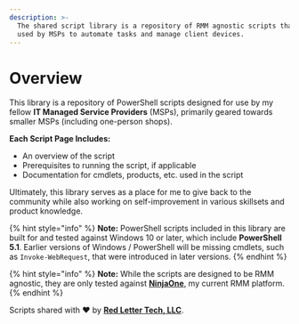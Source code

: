 ```yaml
---
description: >-
  The shared script library is a repository of RMM agnostic scripts that can be
  used by MSPs to automate tasks and manage client devices.
---
```


# Overview

This library is a repository of PowerShell scripts designed for use by my fellow **IT Managed Service Providers** (MSPs), primarily geared towards smaller MSPs (including one-person shops).

**Each Script Page Includes:**

* An overview of the script
* Prerequisites to running the script, if applicable
* Documentation for cmdlets, products, etc. used in the script

Ultimately, this library serves as a place for me to give back to the community while also working on self-improvement in various skillsets and product knowledge.

{% hint style="info" %}
**Note:** PowerShell scripts included in this library are built for and tested against Windows 10 or later, which include **PowerShell 5.1**. Earlier versions of Windows / PowerShell will be missing cmdlets, such as `Invoke-WebRequest`, that were introduced in later versions.
{% endhint %}

{% hint style="info" %}
**Note:** While the scripts are designed to be RMM agnostic, they are only tested against [**NinjaOne**](https://www.ninjaone.com), my current RMM platform.
{% endhint %}

Scripts shared with :heart: by [**Red Letter Tech, LLC**](https://redletter.tech).
